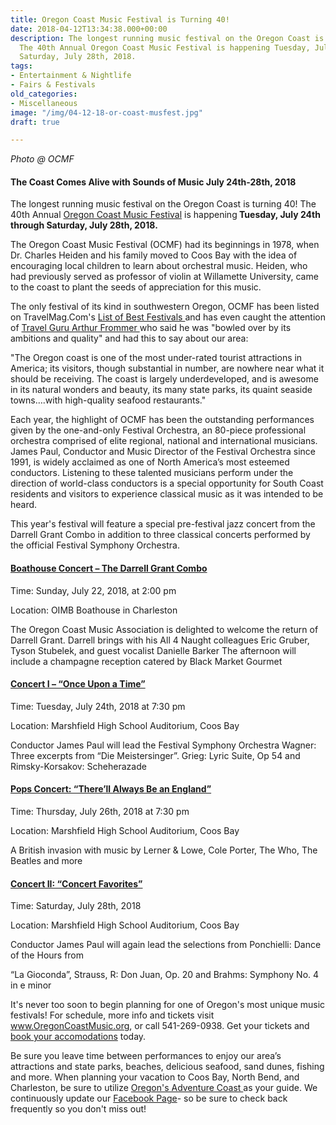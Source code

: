 ```yaml
---
title: Oregon Coast Music Festival is Turning 40!
date: 2018-04-12T13:34:38.000+00:00
description: The longest running music festival on the Oregon Coast is turning 40!
  The 40th Annual Oregon Coast Music Festival is happening Tuesday, July 24th through
  Saturday, July 28th, 2018.
tags:
- Entertainment & Nightlife
- Fairs & Festivals
old_categories:
- Miscellaneous
image: "/img/04-12-18-or-coast-musfest.jpg"
draft: true

---
```

<em>Photo @ OCMF</em>

<h4>The Coast Comes Alive with Sounds of Music July 24th-28th, 2018</h4>

The longest running music festival on the Oregon Coast is turning 40! The 40th Annual <a href="http://www.oregoncoastmusic.org/" target="_blank" rel="noopener noreferrer">Oregon Coast Music Festival</a> is happening<strong> Tuesday, July 24th through Saturday, July 28th, 2018.</strong>



The Oregon Coast Music Festival (OCMF) had its beginnings in 1978, when Dr. Charles Heiden and his family moved to Coos Bay with the idea of encouraging local children to learn about orchestral music. Heiden, who had previously served as professor of violin at Willamette University, came to the coast to plant the seeds of appreciation for this music.



The only festival of its kind in southwestern Oregon, OCMF has been listed on TravelMag.Com's <a href="http://www.travelmag.com/articles/festivals-oregon-summer/" target="_blank" rel="noopener noreferrer">List of Best Festivals </a> and has even caught the attention of <a href="http://www.frommers.com/blog/" target="_blank" rel="noopener noreferrer">Travel Guru Arthur Frommer </a> who said he was "bowled over by its ambitions and quality" and had this to say about our area:



"The Oregon coast is one of the most under-rated tourist attractions in America; its visitors, though substantial in number, are nowhere near what it should be receiving. The coast is largely underdeveloped, and is awesome in its natural wonders and beauty, its many state parks, its quaint seaside towns….with high-quality seafood restaurants."



Each year, the highlight of OCMF has been the outstanding performances given by the one-and-only Festival Orchestra, an 80-piece professional orchestra comprised of elite regional, national and international musicians. James Paul, Conductor and Music Director of the Festival Orchestra since 1991, is widely acclaimed as one of North America’s most esteemed conductors. Listening to these talented musicians perform under the direction of world-class conductors is a special opportunity for South Coast residents and visitors to experience classical music as it was intended to be heard.



This year's festival will feature a special pre-festival jazz concert from the Darrell Grant Combo in addition to three classical concerts performed by the official Festival Symphony Orchestra.

<h4><a href="https://www.oregoncoastmusic.org/boathouse-concert-the-darrell-grant-combo/" target="_blank" rel="noopener noreferrer">Boathouse Concert – The Darrell Grant Combo</a></h4>

Time: Sunday, July 22, 2018, at 2:00 pm

Location: OIMB Boathouse in Charleston

The Oregon Coast Music Association is delighted to welcome the return of Darrell Grant. Darrell brings with his All 4 Naught colleagues Eric Gruber, Tyson Stubelek, and guest vocalist Danielle Barker The afternoon will include a champagne reception catered by Black Market Gourmet

<h4><a href="https://www.oregoncoastmusic.org/concert-i-once-upon-a-time/" target="_blank" rel="noopener noreferrer">Concert I – “Once Upon a Time”</a></h4>

Time: Tuesday, July 24th, 2018 at 7:30 pm

Location: Marshfield High School Auditorium, Coos Bay

Conductor James Paul will lead the Festival Symphony Orchestra Wagner: Three excerpts from “Die Meistersinger”. Grieg: Lyric Suite, Op 54 and Rimsky-Korsakov: Scheherazade

<h4><a href="https://www.oregoncoastmusic.org/pops-concert-therell-always-be-an-england/" target="_blank" rel="noopener noreferrer">Pops Concert: “There’ll Always Be an England”</a></h4>

Time: Thursday, July 26th, 2018 at 7:30 pm

Location: Marshfield High School Auditorium, Coos Bay

A British invasion with music by Lerner &amp; Lowe, Cole Porter, The Who, The Beatles and more

<h4><a href="https://www.oregoncoastmusic.org/concert-ii-concert-favorites/" target="_blank" rel="noopener noreferrer">Concert II: “Concert Favorites”</a></h4>

Time: Saturday, July 28th, 2018

Location: Marshfield High School Auditorium, Coos Bay

Conductor James Paul will again lead the selections from Ponchielli: Dance of the Hours from

“La Gioconda”, Strauss, R: Don Juan, Op. 20 and Brahms: Symphony No. 4 in e minor



It's never too soon to begin planning for one of Oregon's most unique music festivals! For schedule, more info and tickets visit <a href="http://www.oregoncoastmusic.org/" target="_blank" rel="noopener noreferrer">www.OregonCoastMusic.org</a>, or call 541-269-0938. Get your tickets and <a href="http://oregonsadventurecoast.com/lodging/">book your accomodations</a> today.



Be sure you leave time between performances to enjoy our area’s attractions and state parks, beaches, delicious seafood, sand dunes, fishing and more. When planning your vacation to Coos Bay, North Bend, and Charleston, be sure to utilize <a href="http://www.oregonsadventurecoast.com" target="_blank" rel="noopener noreferrer">Oregon's Adventure Coast </a>as your guide. We continuously update our <a href="http://www.facebook.com/OregonsAdventureCoast" target="_blank" rel="noopener noreferrer">Facebook Page</a>- so be sure to check back frequently so you don't miss out!